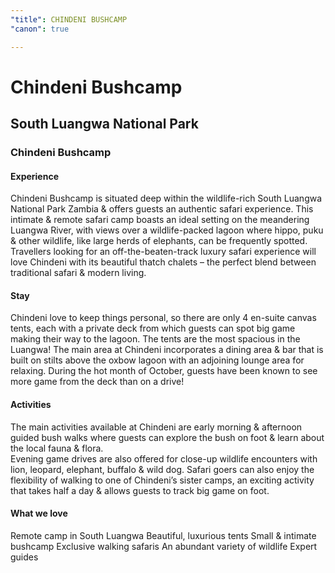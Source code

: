 ```yaml
---
"title": CHINDENI BUSHCAMP
"canon": true

---
```


# Chindeni Bushcamp
## South Luangwa National Park
### Chindeni Bushcamp

#### Experience
Chindeni Bushcamp is situated deep within the wildlife-rich South Luangwa National Park Zambia &amp; offers guests an authentic safari experience.
This intimate &amp; remote safari camp boasts an ideal setting on the meandering Luangwa River, with views over a wildlife-packed lagoon where hippo, puku &amp; other wildlife, like large herds of elephants, can be frequently spotted.
Travellers looking for an off-the-beaten-track luxury safari experience will love Chindeni with its beautiful thatch chalets – the perfect blend between traditional safari &amp; modern living.

#### Stay
Chindeni love to keep things personal, so there are only 4 en-suite canvas tents, each with a private deck from which guests can spot big game making their way to the lagoon.
The tents are the most spacious in the Luangwa!
The main area at Chindeni incorporates a dining area &amp; bar that is built on stilts above the oxbow lagoon with an adjoining lounge area for relaxing.  During the hot month of October, guests have been known to see more game from the deck than on a drive!

#### Activities
The main activities available at Chindeni are early morning &amp; afternoon guided bush walks where guests can explore the bush on foot &amp; learn about the local fauna &amp; flora.  
Evening game drives are also offered for close-up wildlife encounters with lion, leopard, elephant, buffalo &amp; wild dog.
Safari goers can also enjoy the flexibility of walking to one of Chindeni’s sister camps, an exciting activity that takes half a day &amp; allows guests to track big game on foot.


#### What we love
Remote camp in South Luangwa
Beautiful, luxurious tents
Small &amp; intimate bushcamp
Exclusive walking safaris
An abundant variety of wildlife
Expert guides